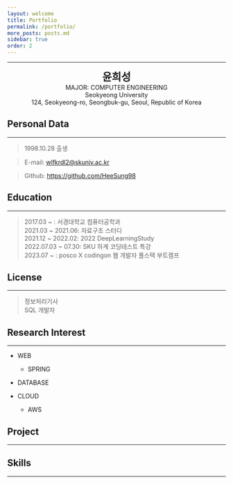 ```yaml
---
layout: welcome
title: Portfolio
permalink: /portfolio/
more_posts: posts.md
sidebar: true
order: 2
---
```


* * *
<center>
<span style=
"font-size:170%;
font-weight:bold">
윤희성
</span>
</center>

<center>MAJOR: COMPUTER ENGINEERING</center>

<center>Seokyeong University</center>

<center>124, Seokyeong-ro, Seongbuk-gu, Seoul, Republic of Korea</center>

## Personal Data
---
> 1998.10.28 출생

> E-mail: wlfkrdl2@skuniv.ac.kr

> Github: <a href="https://github.com/HeeSung98">https://github.com/HeeSung98</a>


## Education
---
> 2017.03 ~ : 서경대학교 컴퓨터공학과<br>
> 2021.03 ~ 2021.06: 자료구조 스터디<br>
> 2021.12 ~ 2022.02: 2022 DeepLearningStudy<br>
> 2022.07.03 ~ 07.30: SKU 하계 코딩테스트 특강<br>
> 2023.07 ~ : posco X codingon 웹 개발자 풀스택 부트캠프<br>

## License
---
> 정보처리기사<br>
> SQL 개발자<br>

## Research Interest
---

* WEB
    + SPRING

* DATABASE

* CLOUD
    + AWS

## Project
---

## Skills
---



